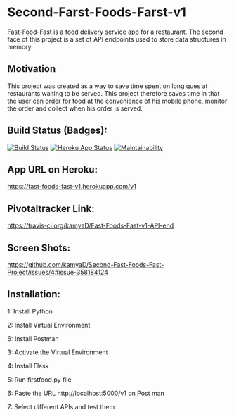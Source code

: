# Second-Farst-Foods-Farst-v1
Fast-Food-Fast is a food delivery service app for a restaurant. The second face of this project is a set of API endpoints used to store data structures in memory.


## Motivation

This project was created as a way to save time spent on long ques at restaurants waiting to be served. This project therefore saves time in that the user can order for food at the convenience of his mobile phone, monitor the order and collect when his order is served.

## Build Status (Badges):

[![Build Status](https://travis-ci.org/kamyaD/Fast-Foods-Fast-v1-API-end.svg?branch=master)](https://travis-ci.org/kamyaD/Fast-Foods-Fast-v1-API-end) [![Heroku App Status](http://heroku-shields.herokuapp.com/second-first-foods-first-proje)](https://second-first-foods-first-proje.herokuapp.com/v1)  [![Maintainability](https://api.codeclimate.com/v1/badges/bc05ac8019fa2600a3ac/maintainability)](https://codeclimate.com/github/kamyaD/Second-Fast-Foods-Fast-Project/maintainability)


## App URL on Heroku:

https://fast-foods-fast-v1.herokuapp.com/v1

## Pivotaltracker Link:

https://travis-ci.org/kamyaD/Fast-Foods-Fast-v1-API-end

## Screen Shots:

https://github.com/kamyaD/Second-Fast-Foods-Fast-Project/issues/4#issue-358184124

## Installation:
1: Install Python 

2: Install Virtual Environment

6: Install Postman

3: Activate the Virtual Environment

4: Install Flask

5: Run firstfood.py file

6: Paste the URL http://localhost:5000/v1 on Post man

7: Select different APIs and test them 


